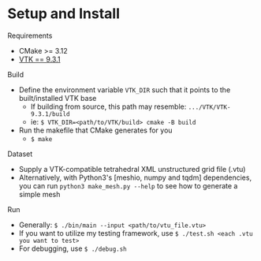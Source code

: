 # Setup and Install

Requirements
* CMake >= 3.12
* [VTK == 9.3.1](htts://gitlab.kitware.com/vtk/vtk/-/tree/v9.3.1)

Build
* Define the environment variable `VTK_DIR` such that it points to the built/installed VTK base
    * If building from source, this path may resemble: `.../VTK/VTK-9.3.1/build`
    * ie: `$ VTK_DIR=<path/to/VTK/build> cmake -B build`
* Run the makefile that CMake generates for you
    * `$ make`

Dataset
* Supply a VTK-compatible tetrahedral XML unstructured grid file (.vtu)
* Alternatively, with Python3's [meshio, numpy and tqdm] dependencies, you can
run `python3 make_mesh.py --help` to see how to generate a simple mesh

Run
* Generally: `$ ./bin/main --input <path/to/vtu_file.vtu>`
* If you want to utilize my testing framework, use `$ ./test.sh <each .vtu you want to test>`
* For debugging, use `$ ./debug.sh`

